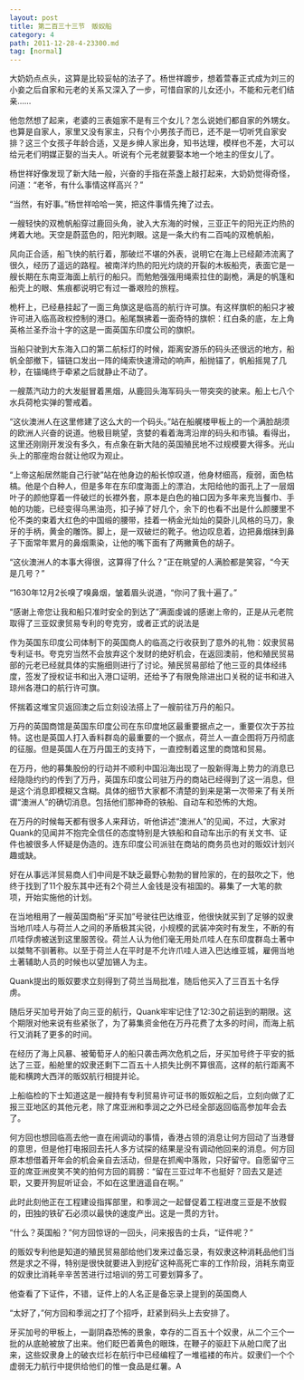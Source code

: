 ```yaml
---
layout: post
title: 第二百三十三节　贩奴船
category: 4
path: 2011-12-28-4-23300.md
tag: [normal]
---
```


大奶奶点点头，这算是比较妥帖的法子了。杨世祥踱步，想着萱春正式成为刘三的小妾之后自家和元老的关系又深入了一步，可惜自家的儿女还小，不能和元老们结亲……

他忽然想了起来，老婆的三表姐家不是有三个女儿？怎么说她们都自家的外甥女。也算是自家人，家里又没有家主，只有个小男孩子而已，还不是一切听凭自家安排？这三个女孩子年龄合适，又是乡绅人家出身，知书达理，模样也不差，大可以给元老们明媒正娶的当夫人。听说有个元老就要娶本地一个地主的侄女儿了。

杨世祥好像发现了新大陆一般，兴奋的手指在茶盏上敲打起来，大奶奶觉得奇怪，问道：“老爷，有什么事情这样高兴？”

“当然，有好事。”杨世祥哈哈一笑，把这件事情先掩了过去。

一艘轻快的双桅帆船穿过鹿回头角，驶入大东海的时候，三亚正午的阳光正灼热的烤着大地。天空是蔚蓝色的，阳光刺眼。这是一条大约有二百吨的双桅帆船，

风向正合适，船飞快的航行着，那破烂不堪的外表，说明它在海上已经颠沛流离了很久，经历了遥远的路程。被南洋灼热的阳光灼烧的开裂的木板船壳，表面它是一艘长期在东南亚海面上航行的船只。而勉勉强强用绳索拉住的副桅，满是的帆篷和船壳上的眼、焦痕都说明它有过一番艰险的旅程。

桅杆上，已经悬挂起了一面三角旗这是临高的航行许可旗。有这样旗帜的船只才被许可进入临高政权控制的港口。船尾飘拂着一面奇特的旗帜：红白条的底，左上角英格兰圣乔治十字的这是一面英国东印度公司的旗帜。

当船只驶到大东海入口的第二航标灯的时候，距离安游乐的码头还很远的地方，船帆全部撤下，锚链口发出一阵的绳索快速滑动的响声，船抛锚了，帆船摇晃了几秒，在锚绳终于牵紧之后就静止不动了。

一艘蒸汽动力的大发艇冒着黑烟，从鹿回头海军码头一带突突的驶来。船上七八个水兵荷枪实弹的警戒着。

“这伙澳洲人在这里修建了这么大的一个码头。”站在船艉楼甲板上的一个满脸胡须的欧洲人兴奋的说道。他极目眺望，贪婪的看着海湾沿岸的码头和市镇。看得出，这里还刚刚开发没有多久，有点象在新大陆的英国殖民地不过规模要大得多。光山头上的那座炮台就让他叹为观止。

“上帝这船居然能自己行驶”站在他身边的船长惊叹道，他身材细高，瘦弱，面色枯槁。他是个白种人，但是多年在东印度海面上的漂泊，太阳给他的面孔上了一层烟叶子的颜他穿着一件破烂的长襟外套，原本是白色的袖口因为多年来充当餐巾、手帕的功能，已经变得乌黑油亮，扣子掉了好几个，余下的也看不出是什么颜腰里不伦不类的束着大红色的中国缎的腰带，挂着一柄金光灿灿的莫卧儿风格的马刀，象牙的手柄，黄金的雕饰。脚上，是一双破烂的靴子。他边叹息着，边把鼻烟抹到鼻子下面常年累月的鼻烟熏染，让他的嘴下面有了两撇黄色的胡子。

“这伙澳洲人的本事大得很，这算得了什么？”正在眺望的人满脸都是笑容，“今天是几号？”

“1630年12月2长嗅了嗅鼻烟，皱着眉头说道，“你问了我十遍了。”

“感谢上帝您让我和船只准时安全的到达了”满面虔诚的感谢上帝的，正是从元老院取得了三亚奴隶贸易专利的夸克穷，或者正式的说法是

作为英国东印度公司体制下的英国商人的临高之行收获到了意外的礼物：奴隶贸易专利证书。夸克穷当然不会放弃这个发财的绝好机会，在返回澳前，他和殖民贸易部的元老已经就具体的实施细则进行了讨论。殖民贸易部给了他三亚的具体经纬度，签发了授权证书和出入港口证明，还给予了有限免除进出口关税的证书和进入琼州各港口的航行许可旗。

怀揣着这堆宝贝返回澳之后立刻设法搭上了一艘前往万丹的船只。

万丹的英国商馆是英国东印度公司在东印度地区最重要据点之一，重要仅次于苏拉特。这也是英国人打入香料群岛的最重要的一个据点，荷兰人一直企图将万丹彻底的征服。但是英国人在万丹国王的支持下，一直控制着这里的商馆和贸易。

在万丹，他的募集股份的行动并不顺利中国沿海出现了一股新得海上势力的消息已经隐隐约约的传到了万丹，英国东印度公司驻万丹的商站已经得到了这一消息，但是这个消息即模糊又含糊。具体的细节大家都不清楚的到来是第一次带来了有关所谓“澳洲人”的确切消息。包括他们那神奇的铁船、自动车和恐怖的大炮。

在万丹的时候每天都有很多人来拜访，听他讲述“澳洲人”的见闻，不过，大家对Quank的见闻并不抱完全信任的态度特别是大铁船和自动车出示的有关文书、证件也被很多人怀疑是伪造的。连东印度公司派驻在商站的商务员也对的贩奴计划兴趣或缺。

好在从事远洋贸易商人们中间是不缺乏最野心勃勃的冒险家的，在的鼓吹之下，他终于找到了11个股东其中还有2个荷兰人金钱是没有祖国的。募集了一大笔的款项，开始实施他的计划。

在当地租用了一艘英国商船“牙买加”号驶往巴达维亚，他很快就买到了足够的奴隶当地爪哇人与荷兰人之间的矛盾极其尖锐，小规模的武装冲突时有发生，不断的有爪哇俘虏被送到这里服苦役。荷兰人认为他们毫无用处爪哇人在东印度群岛土著中以桀骜不驯著称。以至于荷兰人在平时是不允许爪哇人进入巴达维亚城，雇佣当地土著辅助人员的时候也以望加锡人为主。

Quank提出的贩奴要求立刻得到了荷兰当局批准，随后他买入了三百五十名俘虏。

随后牙买加号开始了向三亚的航行，Quank牢牢记住了12:30之前运到的期限。这个期限对他来说有些紧张了，为了募集资金他在万丹花费了太多的时间，而海上航行又消耗了更多的时间。

在经历了海上风暴、被葡萄牙人的船只袭击两次危机之后，牙买加号终于平安的抵达了三亚，船舱里的奴隶还剩下二百五十人损失比例不算很高，这样的航行距离不能和横跨大西洋的贩奴航行相提并论。

上船临检的下士知道这是一艘持有专利贸易许可证书的贩奴船之后，立刻向做了汇报三亚地区的其他元老，除了席亚洲和季润之之外已经全部返回临高参加年会去了。

何方回也想回临高去他一直在闹调动的事情，香港占领的消息让何方回动了当港督的意思，但是他打电报回去托人多方试探的结果是没有调动他回来的消息。何方回原本想借着开年会的机会亲自去活动，但是在抓阄中落败，只好留守。自愿留守三亚的席亚洲皮笑不笑的拍何方回的肩膀：“留在三亚过年不也挺好？回去又是述职，又要开狗屁听证会，不如在这里逍遥自在啊。”

此时此刻他正在工程建设指挥部里，和季润之一起督促着工程进度三亚是不放假的，田独的铁矿石必须以最快的速度产出。这是一贯的方针。

“什么？英国船？”何方回惊讶的一回头，问来报告的士兵，“证件呢？”

的贩奴专利他是知道的殖民贸易部给他们发来过备忘录，有奴隶这种消耗品他们当然是求之不得，特别是很快就要进入到挖矿这种高死亡率的工作阶段，消耗东南亚的奴隶比消耗辛辛苦苦进行过培训的劳工可要划算多了。

他查看了下证件，不错，证件上的人名正是备忘录上提到的英国商人

“太好了，”何方回和季润之打了个招呼，赶紧到码头上去安排了。

牙买加号的甲板上，一副阴森恐怖的景象，幸存的二百五十个奴隶，从二个三个一批的从底舱被放了出来。他们眨巴着黄色的眼珠，在鞭子的驱赶下从舱口爬了出来，这些奴隶身上的破衣烂衫在航行中已经编程了一堆褴褛的布片。奴隶们一个个虚弱无力航行中提供给他们的惟一食品是红薯。A